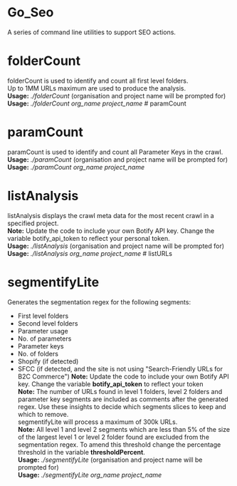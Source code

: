 # Go_Seo
A series of command line utilities to support SEO actions.   

# folderCount
folderCount is used to identify and count all first level folders.  
Up to 1MM URLs maximum are used to produce the analysis.  
**Usage:** *./folderCount* (organisation and project name will be prompted for)    
**Usage:** *./folderCount org_name project_name* # paramCount  

# paramCount  
paramCount is used to identify and count all Parameter Keys in the crawl.   
**Usage:** *./paramCount* (organisation and project name will be prompted for)    
**Usage:** *./paramCount org_name project_name* 

# listAnalysis
listAnalysis displays the crawl meta data for the most recent crawl in a specified project.   
**Note:** Update the code to include your own Botify API key. Change the variable botify_api_token to reflect your personal token.  
**Usage:** *./listAnalysis* (organisation and project name will be prompted for)    
**Usage:** *./listAnalysis org_name project_name* # listURLs

# segmentifyLite   
Generates the segmentation regex for the following segments: 
- First level folders
- Second level folders
- Parameter usage
- No. of parameters
- Parameter keys
- No. of folders
- Shopify (if detected)
- SFCC (if detected, and the site is not using "Search-Friendly URLs for B2C Commerce")
**Note:** Update the code to include your own Botify API key. Change the variable **botify_api_token** to reflect your token  
**Note:** The number of URLs found in level 1 folders, level 2 folders and parameter key segments are included as comments after the generated regex. Use these insights to decide which segments slices to keep and which to remove.   
segmentifyLite will process a maximum of 300k URLs.  
**Note:** All level 1 and level 2 segments which are less than 5% of the size of the largest level 1 or level 2 folder found are excluded from the segmentation regex. To amend this threshold change the percentage threshold in the variable **thresholdPercent**.  
**Usage:** *./segmentifyLite* (organisation and project name will be prompted for)    
**Usage:** *./segmentifyLite org_name project_name*   

